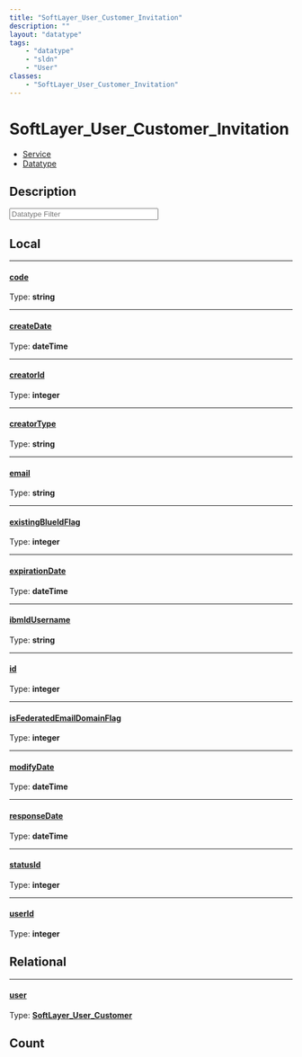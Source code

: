 ```yaml
---
title: "SoftLayer_User_Customer_Invitation"
description: ""
layout: "datatype"
tags:
    - "datatype"
    - "sldn"
    - "User"
classes:
    - "SoftLayer_User_Customer_Invitation"
---
```


# SoftLayer_User_Customer_Invitation
<div id='service-datatype'>
    <ul id='sldn-reference-tabs'>
    <li id='service'> <a href='/reference/services/SoftLayer_User_Customer_Invitation' >Service</a></li>    <li id='datatype'> <a href='/reference/datatypes/SoftLayer_User_Customer_Invitation' >Datatype</a></li>
    </ul>
</div>

## Description 








<!-- Filer BEGIN -->
<div class="view-filters">
        <div class="clearfix">
            <div class="search-input-box">
                <input placeholder="Datatype Filter" onkeyup="titleSearch(inputId='prop-input', divId='properties', elementClass='prop-row')" 
                    type="text" id="prop-input" value="" size="30" maxlength="128" class="form-text">
            </div>
        </div>
</div>
<!-- Filer END -->

<div id="properties" class="content">
<div id="localProperties" class="prop-content" >

## Local
<div class="prop-row">

-----
[code]: #code
#### [code]
  
<span class="type-label">Type: </span>**string**  



</div>
<div class="prop-row">

-----
[createDate]: #createdate
#### [createDate]
  
<span class="type-label">Type: </span>**dateTime**  



</div>
<div class="prop-row">

-----
[creatorId]: #creatorid
#### [creatorId]
  
<span class="type-label">Type: </span>**integer**  



</div>
<div class="prop-row">

-----
[creatorType]: #creatortype
#### [creatorType]
  
<span class="type-label">Type: </span>**string**  



</div>
<div class="prop-row">

-----
[email]: #email
#### [email]
  
<span class="type-label">Type: </span>**string**  



</div>
<div class="prop-row">

-----
[existingBlueIdFlag]: #existingblueidflag
#### [existingBlueIdFlag]
  
<span class="type-label">Type: </span>**integer**  



</div>
<div class="prop-row">

-----
[expirationDate]: #expirationdate
#### [expirationDate]
  
<span class="type-label">Type: </span>**dateTime**  



</div>
<div class="prop-row">

-----
[ibmIdUsername]: #ibmidusername
#### [ibmIdUsername]
  
<span class="type-label">Type: </span>**string**  



</div>
<div class="prop-row">

-----
[id]: #id
#### [id]
  
<span class="type-label">Type: </span>**integer**  



</div>
<div class="prop-row">

-----
[isFederatedEmailDomainFlag]: #isfederatedemaildomainflag
#### [isFederatedEmailDomainFlag]
  
<span class="type-label">Type: </span>**integer**  



</div>
<div class="prop-row">

-----
[modifyDate]: #modifydate
#### [modifyDate]
  
<span class="type-label">Type: </span>**dateTime**  



</div>
<div class="prop-row">

-----
[responseDate]: #responsedate
#### [responseDate]
  
<span class="type-label">Type: </span>**dateTime**  



</div>
<div class="prop-row">

-----
[statusId]: #statusid
#### [statusId]
  
<span class="type-label">Type: </span>**integer**  



</div>
<div class="prop-row">

-----
[userId]: #userid
#### [userId]
  
<span class="type-label">Type: </span>**integer**  



</div>
</div>
<!-- LOCAL PROPERTY END -->

<div id="relationalProperties"  class="prop-content" >

## Relational
<div class="prop-row">

-----
[user]: #user
#### [user]
  
<span class="type-label">Type: </span>**<a href='/reference/datatypes/SoftLayer_User_Customer'>SoftLayer_User_Customer </a>**  



</div>

## Count
</div>


